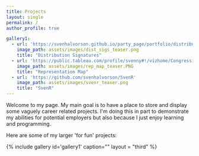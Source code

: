 ```yaml
---
title: Projects
layout: single
permalink: /
author_profile: true

gallery1:
  - url: 'https://svenhalvorson.github.io/party_page/portfolio/distribution_signatures'
    image_path: assets/images/dist_sigs_teaser.png
    title: "Distribution Signatures"
  - url: 'https://public.tableau.com/profile/svenny#!/vizhome/CongressionalPowerMap/CongressionalPowerMap'
    image_path: assets/images/rep_map_teaser.PNG
    title: "Representation Map"
  - url: 'https://github.com/svenhalvorson/SvenR'
    image_path: assets/images/svenr_teaser.png
    title: "SvenR"    
---
```


Welcome to my page. My main goal is to have a place to store and display some vaguely career related projects. I'm doing this in part to demonstrate my abilities for potential employers but also because I just enjoy learning and programming.

Here are some of my larger 'for fun' projects:

{% include gallery id='gallery1' caption="" layout = "third" %}
